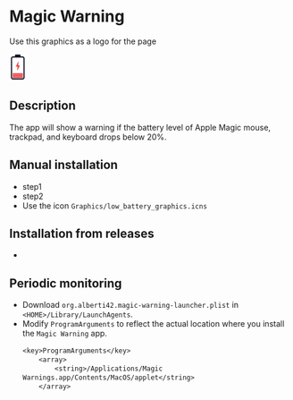 # Magic Warning

Use this graphics as a logo for the page 

<img src="./Graphics/low_battery_graphics.svg" height="48">

## Description

The app will show a warning if the battery level of Apple Magic mouse, trackpad, and keyboard drops below 20%.

## Manual installation

- step1 
- step2
- Use the icon `Graphics/low_battery_graphics.icns`

## Installation from releases

-

## Periodic monitoring

- Download `org.alberti42.magic-warning-launcher.plist` in `<HOME>/Library/LaunchAgents`.
- Modify `ProgramArguments` to reflect the actual location where you install the `Magic Warning` app.
	```
	<key>ProgramArguments</key>
		<array>
			<string>/Applications/Magic Warnings.app/Contents/MacOS/applet</string>
		</array>
	```
